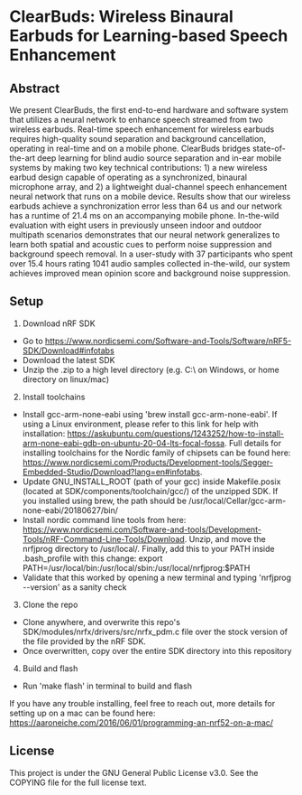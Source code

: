 # ClearBuds: Wireless Binaural Earbuds for Learning-based Speech Enhancement

## Abstract
We present ClearBuds, the first  end-to-end hardware and software system that utilizes a neural network to enhance speech streamed from two wireless earbuds. Real-time speech enhancement for wireless earbuds  requires high-quality sound separation and background  cancellation, operating in real-time and on a mobile phone.  ClearBuds bridges state-of-the-art deep learning for blind audio source separation and in-ear mobile systems by making two key technical  contributions: 1) a new wireless earbud design capable of operating as a synchronized, binaural microphone array, and 2) a lightweight dual-channel speech enhancement neural network that runs on a mobile device. Results show that our wireless earbuds  achieve a  synchronization error less than 64 us and
our network has a runtime of 21.4 ms on an accompanying mobile phone. In-the-wild evaluation with eight users in  previously unseen indoor and outdoor multipath scenarios demonstrates that our neural network generalizes to learn both spatial and acoustic cues to  perform noise suppression and background speech removal. In a  user-study with 37 participants  who spent over 15.4  hours rating  1041   audio samples collected in-the-wild, our system achieves improved mean opinion score and background   noise  suppression.

## Setup
1. Download nRF SDK
-  Go to https://www.nordicsemi.com/Software-and-Tools/Software/nRF5-SDK/Download#infotabs
-  Download the latest SDK
-  Unzip the .zip to a high level directory (e.g. C:\ on Windows, or home directory on linux/mac)
2. Install toolchains
-  Install gcc-arm-none-eabi using 'brew install gcc-arm-none-eabi'. If using a Linux environment, please refer to this link for help with installation: https://askubuntu.com/questions/1243252/how-to-install-arm-none-eabi-gdb-on-ubuntu-20-04-lts-focal-fossa. Full details for installing toolchains for the Nordic family of chipsets can be found here: https://www.nordicsemi.com/Products/Development-tools/Segger-Embedded-Studio/Download?lang=en#infotabs.
-  Update GNU_INSTALL_ROOT (path of your gcc) inside Makefile.posix (located at SDK/components/toolchain/gcc/) of the unzipped SDK. If you installed using brew, the path should be /usr/local/Cellar/gcc-arm-none-eabi/20180627/bin/
-  Install nordic command line tools from here: https://www.nordicsemi.com/Software-and-tools/Development-Tools/nRF-Command-Line-Tools/Download. Unzip, and move the nrfjprog directory to /usr/local/. Finally, add this to your PATH inside .bash_profile with this change: export PATH=/usr/local/bin:/usr/local/sbin:/usr/local/nrfjprog:$PATH
-  Validate that this worked by opening a new terminal and typing 'nrfjprog --version' as a sanity check
3. Clone the repo
-  Clone anywhere, and overwrite this repo's SDK/modules/nrfx/drivers/src/nrfx_pdm.c file over the stock version of the file provided by the nRF SDK.
- Once overwritten, copy over the entire SDK directory into this repository
4. Build and flash
-  Run 'make flash' in terminal to build and flash

If you have any trouble installing, feel free to reach out, more details for setting up on a mac can be found here: https://aaroneiche.com/2016/06/01/programming-an-nrf52-on-a-mac/

## License
This project is under the GNU General Public License v3.0. See the COPYING file for the full license text.

